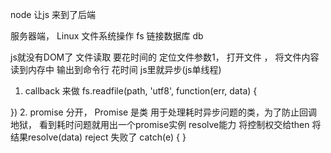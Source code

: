 node 让js 来到了后端

服务器端， Linux 
文件系统操作 fs
链接数据库  db

js就没有DOM了
文件读取 要花时间的 定位文件参数1， 打开文件 ，
将文件内容读到内存中  输出到命令行
花时间 js里就异步(js单线程)
1. callback 来做
fs.readfile(path, 'utf8', function(err, data) {

})
2. promise 
    分开， Promise 是类 用于处理耗时异步问题的类，为了防止回调地狱， 看到耗时问题就用出一个promise实例
    resolve能力 将控制权交给then 将结果resolve(data)
    reject 失败了 catch(e) { }